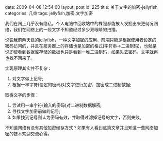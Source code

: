 date: 2009-04-08 12:54:00
layout: post
id: 225
title: 关于文字的加密-jellyfish
categories: 几束
tags: jellyfish,加密,文字加密

我们在网上几乎没有隐私，个人电脑中回收站中的裸照都能被人发掘出来更何况网络，我们在网络上的一段文字不知道经过多少双眼睛的扫描。

说说我前两天做的[jellyfish](http://jellyfish.phecda.org/)，一种文字加密的应用，前端只能是根据使用者设定的密码访问的，并且在服务器上的存储也是加密的格式(字符串->二进制码)，也就是说即使看到数据库存储的数据也只是看到一堆二进制码，如果失去密码，文字就再也找不回来了。

实现原理其实并不复杂：

  1. 对文字做上记号;
  2. 根据一串字符(设定的密码)对文字进行加密，加密成二进制数据;


取得文字的步骤：
  1. 尝试用一串字符(输入的密码)对二进制数据解密;
  2. 寻找文字加密前做的记号;
  3. 如果找到记号则认为密码有效，并取得过滤掉记号的文字，否则失败。


不知道网络有没有其他加密储存方式？如果有人看到这篇文章并且知道一些网络加密的技术欢迎交流心得。
